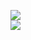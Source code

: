 [![](https://img.shields.io/badge/Made%20With-Github%20Spray-lightgrey.svg?style=for-the-badge&logo=github)](https://github.com/Annihil/github-spray#3635)  
[![](https://i.imgur.com/2DrTn0Z.gif)](https://github.com/Annihil/github-spray)